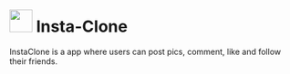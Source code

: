 # <img src="https://www.shareicon.net/download/2016/11/16/854126_color.ico" height="40px"> Insta-Clone 

InstaClone is a app where users can post pics, comment, like and follow their friends.
